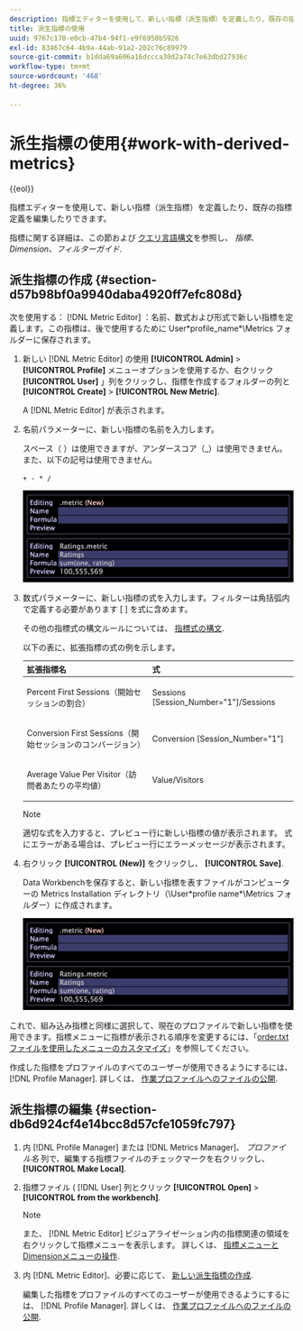 ```yaml
---
description: 指標エディターを使用して、新しい指標（派生指標）を定義したり、既存の指標定義を編集したりできます。
title: 派生指標の使用
uuid: 9767c170-e0cb-47b4-94f1-e9f6950b5926
exl-id: 83467c64-4b9a-44ab-91a2-202c76c89979
source-git-commit: b1dda69a606a16dccca30d2a74c7e63dbd27936c
workflow-type: tm+mt
source-wordcount: '468'
ht-degree: 36%

---
```


# 派生指標の使用{#work-with-derived-metrics}

{{eol}}

指標エディターを使用して、新しい指標（派生指標）を定義したり、既存の指標定義を編集したりできます。

指標に関する詳細は、この節および [クエリ言語構文](../../../../home/c-get-started/c-qry-lang-syntx/c-qry-lang-syntx.md#concept-15d1d3f5164a47d49468c5acb7299d9f)を参照し、 *指標、Dimension、フィルターガイド*.

## 派生指標の作成 {#section-d57b98bf0a9940daba4920ff7efc808d}

次を使用する： [!DNL Metric Editor] ：名前、数式および形式で新しい指標を定義します。この指標は、後で使用するために User\*profile_name*\Metrics フォルダーに保存されます。

1. 新しい [!DNL Metric Editor] の使用 **[!UICONTROL Admin]** > **[!UICONTROL Profile]** メニューオプションを使用するか、右クリック **[!UICONTROL User]** 」列をクリックし、指標を作成するフォルダーの列と **[!UICONTROL Create]** > **[!UICONTROL New Metric]**.

   A [!DNL Metric Editor] が表示されます。

1. 名前パラメーターに、新しい指標の名前を入力します。

   スペース（ ）は使用できますが、アンダースコア（_）は使用できません。また、以下の記号は使用できません。

   `+ - * /`

   ![](assets/vis_MetricEditor_NewAndEditing.png)

1. 数式パラメーターに、新しい指標の式を入力します。フィルターは角括弧内で定義する必要があります [ ] を式に含めます。

   その他の指標式の構文ルールについては、 [指標式の構文](../../../../home/c-get-started/c-qry-lang-syntx/c-syntx-mtrc-exp.md#concept-bbf440a0307549e088df491b51b51d66).

   以下の表に、拡張指標の式の例を示します。

   <table id="table_ED77997FC08F492490DCAC3C4153781C"> 
   <thead> 
   <tr> 
      <th colname="col1" class="entry"> 拡張指標名 </th> 
      <th colname="col2" class="entry"> 式 </th> 
   </tr>
   </thead>
   <tbody> 
   <tr> 
      <td colname="col1"> <p>Percent First Sessions（開始セッションの割合） </p> </td> 
      <td colname="col2"> <p><span class="filepath"> Sessions [Session_Number="1"]/Sessions</span> </p> </td> 
   </tr> 
   <tr> 
      <td colname="col1"> <p>Conversion First Sessions（開始セッションのコンバージョン） </p> </td> 
      <td colname="col2"> <p><span class="filepath"> Conversion [Session_Number="1"]</span> </p> </td> 
   </tr> 
   <tr> 
      <td colname="col1"> <p>Average Value Per Visitor（訪問者あたりの平均値） </p> </td> 
      <td colname="col2"> <p><span class="filepath"> Value/Visitors</span> </p> </td> 
   </tr> 
   </tbody> 
   </table>

   >[!NOTE]
   >
   >適切な式を入力すると、プレビュー行に新しい指標の値が表示されます。 式にエラーがある場合は、プレビュー行にエラーメッセージが表示されます。

1. 右クリック **[!UICONTROL (New)]** をクリックし、 **[!UICONTROL Save]**.

   Data Workbenchを保存すると、新しい指標を表すファイルがコンピューターの Metrics Installation ディレクトリ（\User\*profile name*\Metrics フォルダー）に作成されます。

   ![](assets/vis_MetricEditor_NewAndEditing.png)

これで、組み込み指標と同様に選択して、現在のプロファイルで新しい指標を使用できます。指標メニューに指標が表示される順序を変更するには、「[order.txt ファイルを使用したメニューのカスタマイズ](../../../../home/c-get-started/c-intf-anlys-ftrs/c-ctm-menus/t-cstm-menus-ordr-files.md#task-a391800a8dd444deb3e1516d5189f999)」を参照してください。

作成した指標をプロファイルのすべてのユーザーが使用できるようにするには、 [!DNL Profile Manager]. 詳しくは、 [作業プロファイルへのファイルの公開](../../../../home/c-get-started/c-admin-intrf/c-prof-mgr/t-pub-files-wkg-prof.md#task-a0106e010c834d16bd60eef4721b6af9).

## 派生指標の編集 {#section-db6d924cf4e14bcc8d57cfe1059fc797}

1. 内 [!DNL Profile Manager] または [!DNL Metrics Manager]、 *プロファイル名* 列で、編集する指標ファイルのチェックマークを右クリックし、 **[!UICONTROL Make Local]**.
1. 指標ファイル ( [!DNL User] 列とクリック **[!UICONTROL Open]** > **[!UICONTROL from the workbench]**.

   >[!NOTE]
   >
   >また、 [!DNL Metric Editor] ビジュアライゼーション内の指標関連の領域を右クリックして指標メニューを表示します。 詳しくは、 [指標メニューとDimensionメニューの操作](../../../../home/c-get-started/c-vis/c-met-dim-menus.md#concept-50f07ae47c3e4f94ad7d3d7f8293ccac).

1. 内 [!DNL Metric Editor]、必要に応じて、 [新しい派生指標の作成](../../../../home/c-get-started/c-admin-intrf/c-prof-mgr/c-drvd-mtrcs.md#section-d57b98bf0a9940daba4920ff7efc808d).

   編集した指標をプロファイルのすべてのユーザーが使用できるようにするには、 [!DNL Profile Manager]. 詳しくは、 [作業プロファイルへのファイルの公開](../../../../home/c-get-started/c-admin-intrf/c-prof-mgr/t-pub-files-wkg-prof.md#task-a0106e010c834d16bd60eef4721b6af9).
